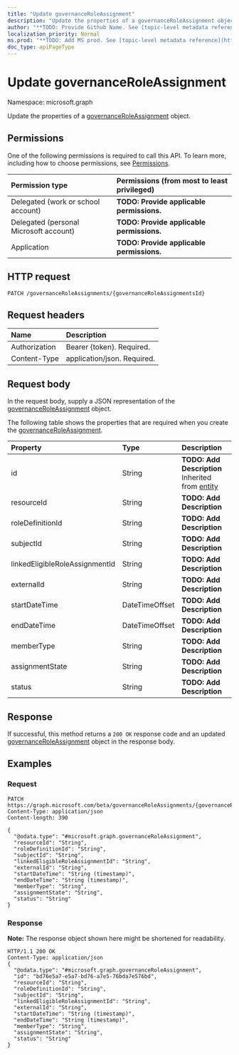 ```yaml
---
title: "Update governanceRoleAssignment"
description: "Update the properties of a governanceRoleAssignment object."
author: "**TODO: Provide Github Name. See [topic-level metadata reference](https://msgo.azurewebsites.net/add/document/guidelines/metadata.html#topic-level-metadata)**"
localization_priority: Normal
ms.prod: "**TODO: Add MS prod. See [topic-level metadata reference](https://msgo.azurewebsites.net/add/document/guidelines/metadata.html#topic-level-metadata)**"
doc_type: apiPageType
---
```


# Update governanceRoleAssignment

Namespace: microsoft.graph

Update the properties of a [governanceRoleAssignment](../resources/governanceroleassignment.md) object.

## Permissions
One of the following permissions is required to call this API. To learn more, including how to choose permissions, see [Permissions](/concepts/permissions-reference.md).

|Permission type|Permissions (from most to least privileged)|
|:---|:---|
|Delegated (work or school account)|**TODO: Provide applicable permissions.**|
|Delegated (personal Microsoft account)|**TODO: Provide applicable permissions.**|
|Application|**TODO: Provide applicable permissions.**|

## HTTP request

<!-- {
  "blockType": "ignored"
}
-->
``` http
PATCH /governanceRoleAssignments/{governanceRoleAssignmentsId}
```

## Request headers
|Name|Description|
|:---|:---|
|Authorization|Bearer {token}. Required.|
|Content-Type|application/json. Required.|

## Request body
In the request body, supply a JSON representation of the [governanceRoleAssignment](../resources/governanceroleassignment.md) object.

The following table shows the properties that are required when you create the [governanceRoleAssignment](../resources/governanceroleassignment.md).

|Property|Type|Description|
|:---|:---|:---|
|id|String|**TODO: Add Description** Inherited from [entity](../resources/entity.md)|
|resourceId|String|**TODO: Add Description**|
|roleDefinitionId|String|**TODO: Add Description**|
|subjectId|String|**TODO: Add Description**|
|linkedEligibleRoleAssignmentId|String|**TODO: Add Description**|
|externalId|String|**TODO: Add Description**|
|startDateTime|DateTimeOffset|**TODO: Add Description**|
|endDateTime|DateTimeOffset|**TODO: Add Description**|
|memberType|String|**TODO: Add Description**|
|assignmentState|String|**TODO: Add Description**|
|status|String|**TODO: Add Description**|



## Response

If successful, this method returns a `200 OK` response code and an updated [governanceRoleAssignment](../resources/governanceroleassignment.md) object in the response body.

## Examples

### Request
<!-- {
  "blockType": "request",
  "name": "update_governanceroleassignment"
}
-->
``` http
PATCH https://graph.microsoft.com/beta/governanceRoleAssignments/{governanceRoleAssignmentsId}
Content-Type: application/json
Content-length: 390

{
  "@odata.type": "#microsoft.graph.governanceRoleAssignment",
  "resourceId": "String",
  "roleDefinitionId": "String",
  "subjectId": "String",
  "linkedEligibleRoleAssignmentId": "String",
  "externalId": "String",
  "startDateTime": "String (timestamp)",
  "endDateTime": "String (timestamp)",
  "memberType": "String",
  "assignmentState": "String",
  "status": "String"
}
```

### Response
**Note:** The response object shown here might be shortened for readability.
<!-- {
  "blockType": "response",
  "truncated": true
}
-->
``` http
HTTP/1.1 200 OK
Content-Type: application/json
{
  "@odata.type": "#microsoft.graph.governanceRoleAssignment",
  "id": "bd76e5a7-e5a7-bd76-a7e5-76bda7e576bd",
  "resourceId": "String",
  "roleDefinitionId": "String",
  "subjectId": "String",
  "linkedEligibleRoleAssignmentId": "String",
  "externalId": "String",
  "startDateTime": "String (timestamp)",
  "endDateTime": "String (timestamp)",
  "memberType": "String",
  "assignmentState": "String",
  "status": "String"
}
```

